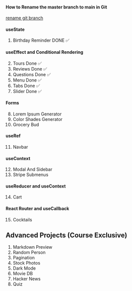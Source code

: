 #### How to Rename the master branch to main in Git

[rename git branch](https://www.git-tower.com/learn/git/faq/git-rename-master-to-main)

#### useState

1. Birthday Reminder DONE ✅

#### useEffect and Conditional Rendering

2. Tours Done ✅
3. Reviews Done ✅
4. Questions Done ✅
5. Menu Done ✅
6. Tabs Done ✅
7. Slider Done ✅

#### Forms

8. Lorem Ipsum Generator
9. Color Shades Generator
10. Grocery Bud

#### useRef

11. Navbar

#### useContext

12. Modal And Sidebar
13. Stripe Submenus

#### useReducer and useContext

14. Cart

#### React Router and useCallback

15. Cocktails

## Advanced Projects (Course Exclusive)

1.  Markdown Preview
2.  Random Person
3.  Pagination
4.  Stock Photos
5.  Dark Mode
6.  Movie DB
7.  Hacker News
8.  Quiz
